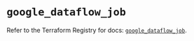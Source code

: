 # `google_dataflow_job`

Refer to the Terraform Registry for docs: [`google_dataflow_job`](https://registry.terraform.io/providers/hashicorp/google/5.34.0/docs/resources/dataflow_job).
